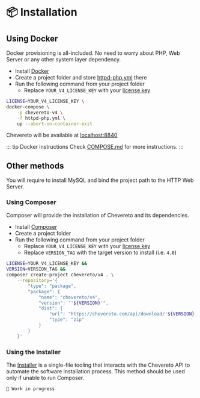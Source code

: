 # 📦 Installation

## Using Docker

Docker provisioning is all-included. No need to worry about PHP, Web Server or any other system layer dependency.

* Install [Docker](https://docs.docker.com/get-docker/)
* Create a project folder and store [httpd-php.yml](https://raw.githubusercontent.com/chevereto/docker/4.0/docker-compose/httpd-php.yml) there
* Run the following command from your project folder
  * Replace `YOUR_V4_LICENSE_KEY` with your [license key](https://chevereto.com/panel/license)

```sh
LICENSE=YOUR_V4_LICENSE_KEY \
docker-compose \
    -p chevereto-v4 \
    -f httpd-php.yml \
    up --abort-on-container-exit
```

Chevereto will be available at [localhost:8840](http://localhost:8840)

::: tip Docker instructions
Check [COMPOSE.md](https://github.com/chevereto/docker/blob/4.0/COMPOSE.md) for more instructions.
:::

## Other methods

You will require to install MySQL and bind the project path to the HTTP Web Server.

### Using Composer

Composer will provide the installation of Chevereto and its dependencies.

* Install [Composer](https://getcomposer.org/)
* Create a project folder
* Run the following command from your project folder
  * Replace `YOUR_V4_LICENSE_KEY` with your [license key](https://chevereto.com/panel/license)
  * Replace `VERSION_TAG` with the target version to install (i.e. `4.0`)

```sh
LICENSE=YOUR_V4_LICENSE_KEY &&
VERSION=VERSION_TAG &&
composer create-project chevereto/v4 . \
    --repository='{
        "type": "package",
        "package": {
            "name": "chevereto/v4",
            "version": "'${VERSION}'",
            "dist": {
                "url": "https://chevereto.com/api/download/'${VERSION}'-dev/?license='${LICENSE}'",
                "type": "zip"
            }
        }
    }'
```

### Using the Installer

The [Installer](https://github.com/chevereto/installer) is a single-file tooling that interacts with the Chevereto API to automate the software installation process. This method should be used only if unable to run Composer.

`🚧 Work in progress`
